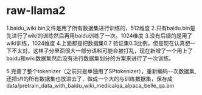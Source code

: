 # raw-llama2

1.baidu_wiki.bin文件是用了所有数据集进行训练的，512维度
2.只有baidu.bin是先进行了wiki的训练然后再用baidu训练了一次。1024维度
3.没有后缀的是用了wiki训练，1024维度
4.上面都是把数据集0.7 验证集0.3比例，但是现在认真想一下不太对，这样子分里面很大一部分语料可能会被打乱，现在新增了一个用上了baidu和wiki数据集然后没有进行数据集划分的方案来进行了一次训练。


5.完善了整个tokenizer（之前只是单独用了SPtokenizer），重新编码一次数据集,还把sft的所有数据集也放进去了，做成一个大的与训练数据集，保存成
data/pretrain_data_with_baidu_wiki_medicalqa_alpaca_belle_qa.bin


